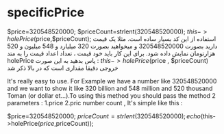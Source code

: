 # specificPrice

$price=320548520000;
$priceCount=strlent(320548520000);
$this->holePrice($price,$priceCount);
استفاده از این کد بسیار ساده است. مثلا یک قیمت دارید بصورت 320548520000 و میخواهید بصورت 320 میلیارد و 548 میلیون و 520 هزارتومان نمایش داده شود. برای این کار باید خود قیمت ، تعداد اعداد قیمت  را به متد holePrice پاس بدهید به این صورت : 
$this->holePrice($price , $priceCount)
خروجی دقیقا مقداری است که در بالا ذکر شد 

It's really easy to use. For Example we have a number like 320548520000 and we want to show it like 320 billion and 548 million and 520 thousand Toman (or dollar et...).To using this method you should pass the method 2 parameters : 1.price 2.pric number count , It's simple like this :

$price=320548520000;
$priceCount=strlent(320548520000);
echo ($this->holePrice($price,$priceCount));

